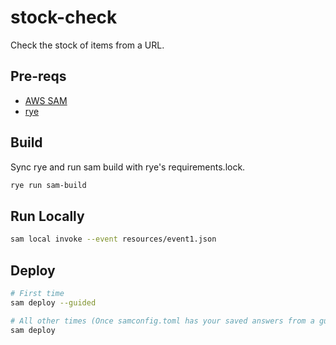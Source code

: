 # stock-check

Check the stock of items from a URL.

## Pre-reqs

- [AWS SAM](https://docs.aws.amazon.com/serverless-application-model/latest/developerguide/serverless-getting-started.html)
- [rye](https://rye.astral.sh/)

## Build

Sync rye and run sam build with rye's requirements.lock.

```bash
rye run sam-build
```

## Run Locally

```bash
sam local invoke --event resources/event1.json
```

## Deploy

```bash
# First time
sam deploy --guided

# All other times (Once samconfig.toml has your saved answers from a guided deploy.)
sam deploy
```
